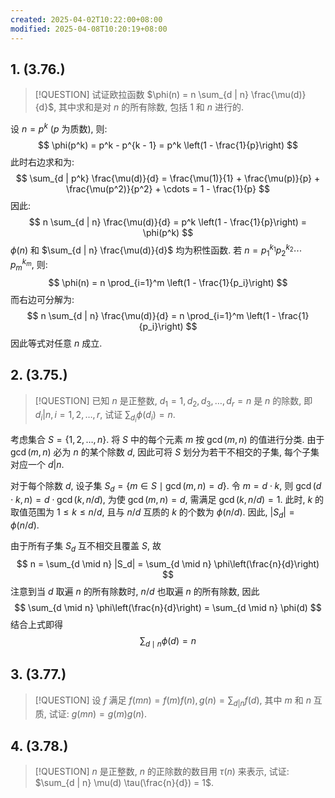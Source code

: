 ```yaml
---
created: 2025-04-02T10:22:00+08:00
modified: 2025-04-08T10:20:19+08:00
---
```


## 1. (3.76.)

> [!QUESTION]
> 试证欧拉函数 $\phi(n) = n \sum_{d | n} \frac{\mu(d)}{d}$, 其中求和是对 $n$ 的所有除数, 包括 $1$ 和 $n$ 进行的.

设 $n = p^k$ ($p$ 为质数), 则:
$$
\phi(p^k) = p^k - p^{k - 1} = p^k \left(1 - \frac{1}{p}\right)
$$
此时右边求和为:
$$
\sum_{d | p^k} \frac{\mu(d)}{d} = \frac{\mu(1)}{1} + \frac{\mu(p)}{p} + \frac{\mu(p^2)}{p^2} + \cdots = 1 - \frac{1}{p}
$$
因此:
$$
n \sum_{d | n} \frac{\mu(d)}{d} = p^k \left(1 - \frac{1}{p}\right) = \phi(p^k)
$$
$\phi(n)$ 和 $\sum_{d | n} \frac{\mu(d)}{d}$ 均为积性函数. 若 $n = p_1^{k_1} p_2^{k_2} \cdots p_m^{k_m}$, 则:
$$
\phi(n) = n \prod_{i=1}^m \left(1 - \frac{1}{p_i}\right)
$$
而右边可分解为:
$$
n \sum_{d | n} \frac{\mu(d)}{d} = n \prod_{i=1}^m \left(1 - \frac{1}{p_i}\right)
$$
因此等式对任意 $n$ 成立.

## 2. (3.75.)

> [!QUESTION]
> 已知 $n$ 是正整数, $d_1 = 1, d_2, d_3, \dots, d_r = n$ 是 $n$ 的除数, 即 $d_i | n, i = 1, 2, \dots, r$, 试证 $\sum_{d_i} \phi(d_i) = n$.

考虑集合 $S = \{1, 2, \dots, n\}$. 将 $S$ 中的每个元素 $m$ 按 $\gcd(m, n)$ 的值进行分类. 由于 $\gcd(m, n)$ 必为 $n$ 的某个除数 $d$, 因此可将 $S$ 划分为若干不相交的子集, 每个子集对应一个 $d | n$.

对于每个除数 $d$, 设子集 $S_d = \{ m \in S \mid \gcd(m, n) = d \}$. 令 $m = d \cdot k$, 则 $\gcd(d \cdot k, n) = d \cdot \gcd(k, n/d)$, 为使 $\gcd(m, n) = d$, 需满足 $\gcd(k, n / d) = 1$. 此时, $k$ 的取值范围为 $1 \leqslant k \leqslant n / d$, 且与 $n / d$ 互质的 $k$ 的个数为 $\phi(n / d)$. 因此, $|S_d| = \phi(n / d)$.

由于所有子集 $S_d$ 互不相交且覆盖 $S$, 故
$$
n = \sum_{d \mid n} |S_d| = \sum_{d \mid n} \phi\left(\frac{n}{d}\right)
$$
注意到当 $d$ 取遍 $n$ 的所有除数时, $n/d$ 也取遍 $n$ 的所有除数, 因此
$$
\sum_{d \mid n} \phi\left(\frac{n}{d}\right) = \sum_{d \mid n} \phi(d)
$$
结合上式即得
$$
\sum_{d \mid n} \phi(d) = n
$$

## 3. (3.77.)

> [!QUESTION]
> 设 $f$ 满足 $f(m n) = f(m) f(n), g(n) = \sum_{d | n} f(d)$, 其中 $m$ 和 $n$ 互质, 试证: $g(m n) = g(m) g(n)$.

## 4. (3.78.)

> [!QUESTION]
> $n$ 是正整数, $n$ 的正除数的数目用 $\tau(n)$ 来表示, 试证: $\sum_{d | n} \mu(d) \tau(\frac{n}{d}) = 1$.
